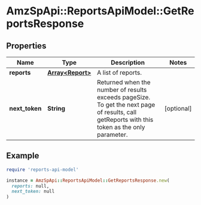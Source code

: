# AmzSpApi::ReportsApiModel::GetReportsResponse

## Properties

| Name | Type | Description | Notes |
| ---- | ---- | ----------- | ----- |
| **reports** | [**Array&lt;Report&gt;**](Report.md) | A list of reports. |  |
| **next_token** | **String** | Returned when the number of results exceeds pageSize. To get the next page of results, call getReports with this token as the only parameter. | [optional] |

## Example

```ruby
require 'reports-api-model'

instance = AmzSpApi::ReportsApiModel::GetReportsResponse.new(
  reports: null,
  next_token: null
)
```

